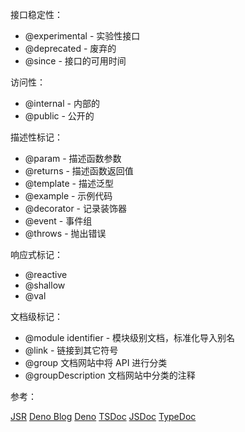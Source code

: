 接口稳定性：

- @experimental - 实验性接口
- @deprecated - 废弃的
- @since - 接口的可用时间

访问性：

- @internal - 内部的
- @public - 公开的

描述性标记：

- @param - 描述函数参数
- @returns - 描述函数返回值
- @template - 描述泛型
- @example - 示例代码
- @decorator - 记录装饰器
- @event - 事件组
- @throws - 抛出错误

响应式标记：

- @reactive
- @shallow
- @val

文档级标记：

- @module identifier - 模块级别文档，标准化导入别名
- @link - 链接到其它符号
- @group 文档网站中将 API 进行分类
- @groupDescription 文档网站中分类的注释

参考：

[JSR](https://jsr.io/docs/writing-docs)
[Deno Blog](https://deno.com/blog/document-javascript-package)
[Deno](https://docs.deno.com/runtime/reference/cli/doc/#supported-jsdoc-features-and-tags)
[TSDoc](https://tsdoc.org/)
[JSDoc](https://jsdoc.app/)
[TypeDoc](https://typedoc.org/)
